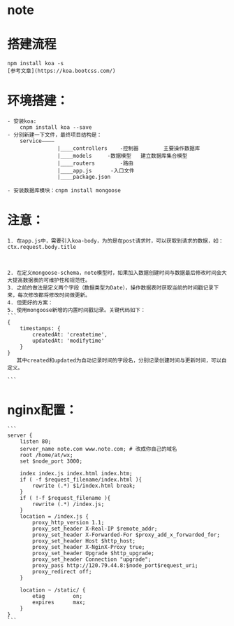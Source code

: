 # note
# 搭建流程 
	npm install koa -s
	[参考文章](https://koa.bootcss.com/)

# 环境搭建：
	- 安装koa:
		cnpm install koa --save
	- 分别新建一下文件，最终项目结构是：
		service————
					|____controllers	-控制器     	主要操作数据库
					|____models		-数据模型	建立数据库集合模型
					|____routers		-路由		
			       	|____app.js      -入口文件
			       	|____package.json

	- 安装数据库模块：cnpm install mongoose






# 注意：
	1. 在app.js中，需要引入koa-body，为的是在post请求时，可以获取到请求的数据，如：ctx.request.body.title


	
	2. 在定义mongoose-schema，note模型时，如果加入数据创建时间与数据最后修改时间会大大提高数据表的可维护性和规范性。
	3. 之前的做法是定义两个字段（数据类型为Date），操作数据表时获取当前的时间戳记录下来，每次修改都将修改时间做更新。
	4. 但更好的方案：
	5. 使用mongoose新增的内置时间戳记录。关键代码如下：
	```
	{
	    timestamps: {
	        createdAt: 'createtime',
	        updatedAt: 'modifytime'
	    }
	}
	   其中created和updated为自动记录时间的字段名，分别记录创建时间与更新时间，可以自定义。

	```



# nginx配置：

	```
	server {
	    listen 80;
	    server_name note.com www.note.com; # 改成你自己的域名
	    root /home/at/wx;
	    set $node_port 3000;

	    index index.js index.html index.htm;
	    if ( -f $request_filename/index.html ){
	        rewrite (.*) $1/index.html break;
	    }
	    if ( !-f $request_filename ){
	        rewrite (.*) /index.js;
	    }
	    location = /index.js {
	        proxy_http_version 1.1;
	        proxy_set_header X-Real-IP $remote_addr;
	        proxy_set_header X-Forwarded-For $proxy_add_x_forwarded_for;
	        proxy_set_header Host $http_host;
	        proxy_set_header X-NginX-Proxy true;
	        proxy_set_header Upgrade $http_upgrade;
	        proxy_set_header Connection "upgrade";
	        proxy_pass http://120.79.44.8:$node_port$request_uri;
	        proxy_redirect off;
	    }

	    location ~ /static/ {
	        etag         on;
	        expires      max;
	    }
	}
	```